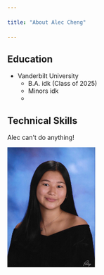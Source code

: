 ```yaml
---

title: "About Alec Cheng"

---
```


## Education 

* Vanderbilt University
  * B.A. idk (Class of 2025)
  * Minors idk
  * 
## Technical Skills

Alec can't do anything!


<img src="/assets/img/headshot.jpg" alt="Gabriella Faircloth" style="width:200px;"/>

